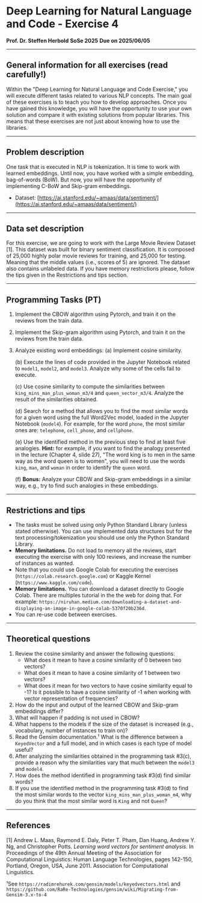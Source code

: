 # Deep Learning for Natural Language and Code - Exercise 4

**Prof. Dr. Steffen Herbold**
**SoSe 2025**
**Due on 2025/06/05**

---

## General information for all exercises (read carefully!)

Within the "Deep Learning for Natural Language and Code Exercise," you will execute different tasks related to various NLP concepts. The main goal of these exercises is to teach you how to develop approaches. Once you have gained this knowledge, you will have the opportunity to use your own solution and compare it with existing solutions from popular libraries. This means that these exercises are not just about knowing how to use the libraries.

---

## Problem description

One task that is executed in NLP is tokenization. It is time to work with learned embeddings. Until now, you have worked with a simple embedding, bag-of-words (BoW). But now, you will have the opportunity of implementing C-BoW and Skip-gram embeddings.

- Dataset: [https://ai.stanford.edu/~amaas/data/sentiment/](https://ai.stanford.edu/~amaas/data/sentiment/)

---

## Data set description

For this exercise, we are going to work with the Large Movie Review Dataset [1]. This dataset was built for binary sentiment classification. It is composed of 25,000 highly polar movie reviews for training, and 25,000 for testing. Meaning that the middle values (i.e., scores of 5) are ignored. The dataset also contains unlabeled data. If you have memory restrictions please, follow the tips given in the Restrictions and tips section.

---

## Programming Tasks (PT)

1.  Implement the CBOW algorithm using Pytorch, and train it on the reviews from the train data.
2.  Implement the Skip-gram algorithm using Pytorch, and train it on the reviews from the train data.
3.  Analyze existing word embeddings:
    (a) Implement cosine similarity.

    (b) Execute the lines of code provided in the Jupyter Notebook related to `model1`, `model2`, and `model3`. Analyze why some of the cells fail to execute.

    (c) Use cosine similarity to compute the similarities between `king_mins_man_plus_woman_m3/4` and `queen_vector_m3/4`. Analyze the result of the similarities obtained.

    (d) Search for a method that allows you to find the most similar words for a given word using the full Word2Vec model, loaded in the Jupyter Notebook (`model4`). For example, for the word `phone`, the most similar ones are: `telephone`, `cell_phone`, and `cellphone`.
    
    (e) Use the identified method in the previous step to find at least five analogies. **Hint:** for example, if you want to find the analogy presented in the lecture (Chapter 4, slide 27), "The word king is to men in the same way as the word queen is to women", you will need to use the words `king`, `man`, and `woman` in order to identify the `queen` word.

    (f) **Bonus:** Analyze your CBOW and Skip-gram embeddings in a similar way, e.g., try to find such analogies in these embeddings.

---

## Restrictions and tips

-   The tasks must be solved using only Python Standard Library (unless stated otherwise). You can use implemented data structures but for the text processing/tokenization you should use only the Python Standard Library.
-   **Memory limitations.** Do not load to memory all the reviews, start executing the exercise with only 100 reviews, and increase the number of instances as wanted.
-   Note that you could use Google Colab for executing the exercises (`https://colab.research.google.com`) or Kaggle Kernel (`https://www.kaggle.com/code`).
-   **Memory limitations.** You can download a dataset directly to Google Colab. There are multiples tutorial in the the web for doing that. For example: `https://niruhan.medium.com/downloading-a-dataset-and-displaying-an-image-in-google-colab-5370f20b236d`.
-   You can re-use code between exercises.

---

## Theoretical questions

1.  Review the cosine similarity and answer the following questions:
    -   What does it mean to have a cosine similarity of 0 between two vectors?
    -   What does it mean to have a cosine similarity of 1 between two vectors?
    -   What does it mean for two vectors to have cosine similarity equal to -1? Is it possible to have a cosine similarity of -1 when working with vector representation of frequencies?
2.  How do the input and output of the learned CBOW and Skip-gram embeddings differ?
3.  What will happen if padding is not used in CBOW?
4.  What happens to the models if the size of the dataset is increased (e.g., vocabulary, number of instances to train on)?
5.  Read the Gensim documentation.¹ What is the difference between a `KeyedVector` and a full model, and in which cases is each type of model useful?
6.  After analyzing the similarities obtained in the programming task #3(c), provide a reason why the similarities vary that much between the `model3` and `model4`.
7.  How does the method identified in programming task #3(d) find similar words?
8.  If you use the identified method in the programming task #3(d) to find the most similar words to the vector `king_mins_man_plus_woman_m4`, why do you think that the most similar word is `King` and not `Queen`?

---

## References

[1] Andrew L. Maas, Raymond E. Daly, Peter T. Pham, Dan Huang, Andrew Y. Ng, and Christopher Potts. *Learning word vectors for sentiment analysis*. In Proceedings of the 49th Annual Meeting of the Association for Computational Linguistics: Human Language Technologies, pages 142-150, Portland, Oregon, USA, June 2011. Association for Computational Linguistics.

¹See `https://radimrehurek.com/gensim/models/keyedvectors.html` and `https://github.com/RaRe-Technologies/gensim/wiki/Migrating-from-Gensim-3.x-to-4`